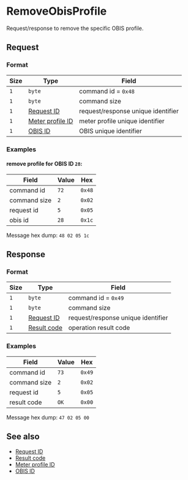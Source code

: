 # RemoveObisProfile

Request/response to remove the specific OBIS profile.


## Request

### Format

| Size | Type                                             | Field                              |
| ---- | ------------------------------------------------ | ---------------------------------- |
| `1`  | `byte`                                           | command id = `0x48`                |
| `1`  | `byte`                                           | command size                       |
| `1`  | [Request ID](../types.md#request-id)             | request/response unique identifier |
| `1`  | [Meter profile ID](../types.md#meter-profile-id) | meter profile unique identifier    |
| `1`  | [OBIS ID](../types.md#obis-id)                   | OBIS unique identifier             |

### Examples

#### remove profile for OBIS ID `28`:

| Field        | Value | Hex    |
| ------------ | ----- | ------ |
| command id   | `72`  | `0x48` |
| command size | `2`   | `0x02` |
| request id   | `5`   | `0x05` |
| obis id      | `28`  | `0x1c` |


Message hex dump: `48 02 05 1c`


## Response

### Format

| Size | Type                                   | Field                              |
| ---- | -------------------------------------- | ---------------------------------- |
| `1`  | `byte`                                 | command id = `0x49`                |
| `1`  | `byte`                                 | command size                       |
| `1`  | [Request ID](../types.md#request-id)   | request/response unique identifier |
| `1`  | [Result code](../types.md#result-code) | operation result code              |


### Examples

| Field        | Value | Hex    |
| ------------ | ----- | ------ |
| command id   | `73`  | `0x49` |
| command size | `2`   | `0x02` |
| request id   | `5`   | `0x05` |
| result code  | `OK`  | `0x00` |

Message hex dump: `47 02 05 00`


## See also

* [Request ID](../types.md#request-id)
* [Result code](../types.md#result-code)
* [Meter profile ID](../types.md#meter-profile-id)
* [OBIS ID](../types.md#obis-id)
